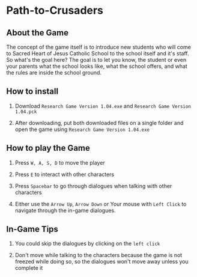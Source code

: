 # Path-to-Crusaders
## About the Game
The concept of the game itself is to introduce new students who will come to Sacred Heart of Jesus Catholic School to the school itself and it's staff. 
So what's the goal here? The goal is to let you know, the student or even your parents what the school looks like, what the school offers, and what the rules are inside the school ground.
## How to install
1. Download ```Research Game Version 1.04.exe``` and ```Research Game Version 1.04.pck```

2. After downloading, put both downloaded files on a single folder and open the game using `Research Game Version 1.04.exe`


## How to play the Game
1. Press `W, A, S, D` to move the player

2. Press `E` to interact with other characters

3. Press `Spacebar` to go through dialogues when talking with other characters

4. Either use the `Arrow Up`, `Arrow Down` or Your mouse with `Left Click` to navigate through the in-game dialogues.

## In-Game Tips

1. You could skip the dialogues by clicking on the `left click`

2. Don't move while talking to the characters because the game is not freezed while doing so, so the dialogues won't move away unless you complete it




